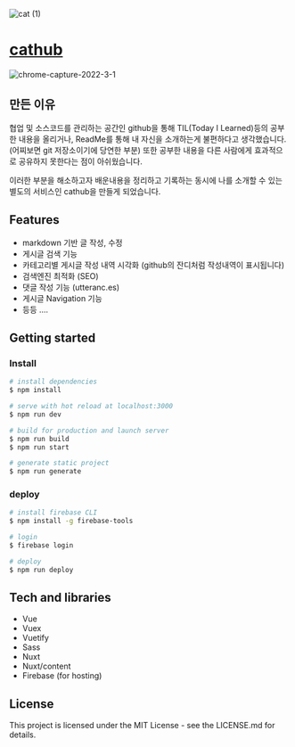 ![cat (1)](https://user-images.githubusercontent.com/72514247/173262530-f875ae62-d6f5-4f41-aa62-1e325f008a29.png)

# [cathub](https://morethanmin.web.app/)

![chrome-capture-2022-3-1](https://user-images.githubusercontent.com/72514247/161201534-0c7f889a-ac52-4e43-aa99-abef6afbb2b2.gif)

## 만든 이유

협업 및 소스코드를 관리하는 공간인 github을 통해 TIL(Today I Learned)등의 공부한 내용을 올리거나, ReadMe를 통해 내 자신을 소개하는게 불편하다고 생각했습니다. (어찌보면 git 저장소이기에 당연한 부분) 
또한 공부한 내용을 다른 사람에게 효과적으로 공유하지 못한다는 점이 아쉬웠습니다.

이러한 부분을 해소하고자 배운내용을 정리하고 기록하는 동시에 나를 소개할 수 있는 별도의 서비스인 cathub을 만들게 되었습니다.

## Features

- markdown 기반 글 작성, 수정
- 게시글 검색 기능
- 카테고리별 게시글 작성 내역 시각화 (github의 잔디처럼 작성내역이 표시됩니다)
- 검색엔진 최적화 (SEO)
- 댓글 작성 기능 (utteranc.es)
- 게시글 Navigation 기능
- 등등 ....

## Getting started

### Install

```bash
# install dependencies
$ npm install

# serve with hot reload at localhost:3000
$ npm run dev

# build for production and launch server
$ npm run build
$ npm run start

# generate static project
$ npm run generate
```

### deploy

```bash
# install firebase CLI
$ npm install -g firebase-tools

# login
$ firebase login

# deploy
$ npm run deploy

```

## Tech and libraries

- Vue
- Vuex
- Vuetify
- Sass
- Nuxt
- Nuxt/content
- Firebase (for hosting)

## License

This project is licensed under the MIT License - see the LICENSE.md for details.
